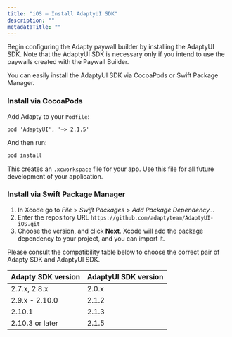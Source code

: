 ```yaml
---
title: "iOS – Install AdaptyUI SDK"
description: ""
metadataTitle: ""
---
```


Begin configuring the Adapty paywall builder by installing the AdaptyUI SDK. Note that the AdaptyUI SDK is necessary only if you intend to use the paywalls created with the Paywall Builder.

You can easily install the AdaptyUI SDK via CocoaPods or Swift Package Manager.

### Install via CocoaPods

Add Adapty to your `Podfile`:

```shell title="Podfile"
pod 'AdaptyUI', '~> 2.1.5'
```

And then run:

```sh title="Shell"
pod install
```

This creates an `.xcworkspace` file for your app. Use this file for all future development of your application.

### Install via Swift Package Manager

1. In Xcode go to _File_ > _Swift Packages_ > _Add Package Dependency..._
2. Enter the repository URL `https://github.com/adaptyteam/AdaptyUI-iOS.git`
3. Choose the version, and click **Next**. Xcode will add the package dependency to your project, and you can import it.

Please consult the compatibility table below to choose the correct pair of Adapty SDK and AdaptyUI SDK.

| Adapty SDK version | AdaptyUI SDK version |
| :----------------- | :------------------- |
| 2.7.x, 2.8.x       | 2.0.x                |
| 2.9.x - 2.10.0     | 2.1.2                |
| 2.10.1             | 2.1.3                |
| 2.10.3 or later    | 2.1.5                |